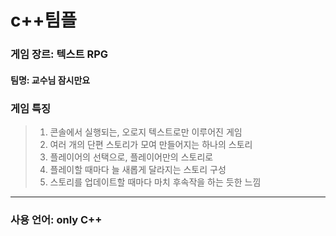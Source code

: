 # c++팀플
<h3>게임 장르: 텍스트 RPG
<h4>팀명: 교수님 잠시만요

   <h3>게임 특징</h3>
   
 > 1. 콘솔에서 실행되는, 오로지 텍스트로만 이루어진 게임
 > 2. 여러 개의 단편 스토리가 모여 만들어지는 하나의 스토리
 > 3. 플레이어의 선택으로, 플레이어만의 스토리로
 > 4. 플레이할 때마다 늘 새롭게 달라지는 스토리 구성
 > 5. 스토리를 업데이트할 때마다 마치 후속작을 하는 듯한 느낌

<hr>
<h3>사용 언어: only C++
